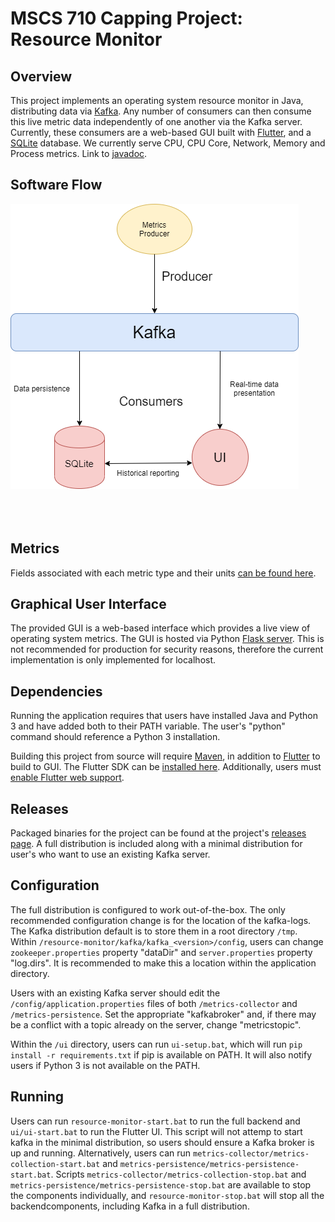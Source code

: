 # MSCS 710 Capping Project: Resource Monitor

## Overview

This project implements an operating system resource monitor in Java, distributing 
data via [Kafka](https://kafka.apache.org/). Any number of consumers can then consume this live metric data 
independently of one another via the Kafka server. Currently, these consumers are 
a web-based GUI built with [Flutter](https://flutter.dev/docs), and a [SQLite](https://www.sqlite.org/index.html) 
database. We currently serve CPU, CPU Core, Network, Memory and Process metrics. Link to [javadoc](https://jonathansavas.github.io/marist-mscs710-capping-project/apidocs/overview-summary.html).


## Software Flow

![alt text](https://github.com/jonathansavas/marist-mscs710-capping-project/blob/master/docs/images/software-flow.png)</br></br></br></br>


## Metrics

Fields associated with each metric type and their units [can be found here](https://jonathansavas.github.io/marist-mscs710-capping-project/apidocs/edu/marist/mscs710/metricscollector/metric/Fields.html).


## Graphical User Interface

The provided GUI is a web-based interface which provides a live view of operating system metrics.
The GUI is hosted via Python [Flask server](https://flask.palletsprojects.com/en/1.1.x/). This
is not recommended for production for security reasons, therefore the current implementation is only
implemented for localhost.


## Dependencies

Running the application requires that users have installed Java and Python 3 and
have added both to their PATH variable. The user's "python" command should reference
a Python 3 installation.

Building this project from source will require [Maven](http://maven.apache.org/), 
in addition to [Flutter](https://flutter.dev/docs) to build to GUI. The Flutter SDK
can be [installed here](https://flutter.dev/docs/get-started/install). Additionally,
users must [enable Flutter web support](https://flutter.dev/docs/get-started/web).


## Releases

Packaged binaries for the project can be found at the project's [releases page](https://github.com/jonathansavas/marist-mscs710-capping-project/releases). 
A full distribution is included along with a minimal distribution for user's who want
to use an existing Kafka server.


## Configuration

The full distribution is configured to work out-of-the-box. The only recommended configuration
change is for the location of the kafka-logs. The Kafka distribution default is to store
them in a root directory `/tmp`. Within `/resource-monitor/kafka/kafka_<version>/config`, users can
change `zookeeper.properties` property "dataDir" and `server.properties` property "log.dirs". It
is recommended to make this a location within the application directory.

Users with an existing Kafka server should edit the `/config/application.properties` files of both
`/metrics-collector` and `/metrics-persistence`. Set the appropriate "kafkabroker" and, if there may
be a conflict with a topic already on the server, change "metricstopic".

Within the `/ui` directory, users can run `ui-setup.bat`, which will run `pip install -r requirements.txt` 
if pip is available on PATH. It will also notify users if Python 3 is not available on the PATH. 


## Running


Users can run `resource-monitor-start.bat` to run the full backend and `ui/ui-start.bat` to run the Flutter UI. 
This script will not attemp to start kafka in the minimal distribution, so users should ensure a Kafka broker 
is up and running. Alternatively, users can run `metrics-collector/metrics-collection-start.bat` and `metrics-persistence/metrics-persistence-start.bat`. Scripts `metrics-collector/metrics-collection-stop.bat` and `metrics-persistence/metrics-persistence-stop.bat`
are available to stop the components individually, and `resource-monitor-stop.bat` will stop all the backendcomponents, 
including Kafka in a full distribution. 
